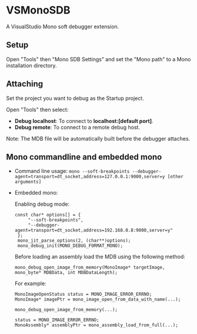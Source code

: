 # VSMonoSDB
A VisualStudio Mono soft debugger extension.

## Setup

Open "Tools" then "Mono SDB Settings" and set the "Mono path" to a Mono installation directory.


## Attaching
Set the project you want to debug as the Startup project.

Open "Tools" then select:
* **Debug localhost**: To connect to **localhost:[default port]**.
* **Debug remote**: To connect to a remote debug host.

Note: The MDB file will be automatically built before the debugger attaches.

## Mono commandline and embedded mono
* Command line usage: ```mono --soft-breakpoints --debugger-agent=transport=dt_socket,address=127.0.0.1:9000,server=y [other arguments]```
* Embedded mono: 
 
   Enabling debug mode:
   ```
   const char* options[] = {
		"--soft-breakpoints",
		"--debugger-agent=transport=dt_socket,address=192.168.0.8:9000,server=y"
	};
	mono_jit_parse_options(2, (char**)options);	
	mono_debug_init(MONO_DEBUG_FORMAT_MONO);
   ```
   
   Before loading an assembly load the MDB using the following method:
   ```
   mono_debug_open_image_from_memory(MonoImage* targetImage, mono_byte* MDBData, int MDBDataLength);
   ```
   
   For example:
   ```
   MonoImageOpenStatus status = MONO_IMAGE_ERROR_ERRNO;
   MonoImage* imagePtr = mono_image_open_from_data_with_name(...);
   
   mono_debug_open_image_from_memory(...);
   
   status = MONO_IMAGE_ERROR_ERRNO;
   MonoAssembly* assemblyPtr = mono_assembly_load_from_full(...);
   ```
